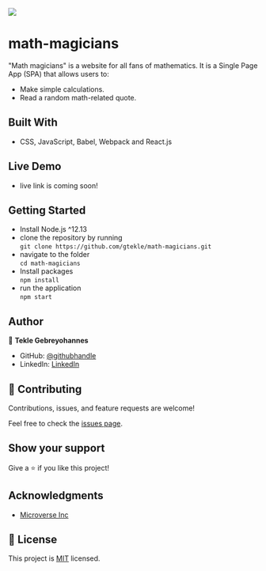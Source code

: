 ![](https://img.shields.io/badge/Microverse-blueviolet)

# math-magicians
"Math magicians" is a website for all fans of mathematics. It is a Single Page App (SPA) that allows users to:
  - Make simple calculations.
  - Read a random math-related quote.


## Built With

- CSS, JavaScript, Babel, Webpack and React.js

## Live Demo

- live link is coming soon!

## Getting Started
- Install Node.js ^12.13
- clone the repository by running\
    `git clone https://github.com/gtekle/math-magicians.git`
- navigate to the folder\
    `cd math-magicians`
- Install packages\
    `npm install`
- run the application\
    `npm start`

## Author

👤 **Tekle Gebreyohannes**

- GitHub: [@githubhandle](https://github.com/gtekle)
- LinkedIn: [LinkedIn](www.linkedin.com/in/tekle-gebreyohannes-kidanemariam-7605752b)

## 🤝 Contributing

Contributions, issues, and feature requests are welcome!

Feel free to check the [issues page](../../issues/).

## Show your support

Give a ⭐️ if you like this project!

## Acknowledgments

- [Microverse Inc](https://www.microverse.org/)

## 📝 License

This project is [MIT](./MIT.md) licensed.
